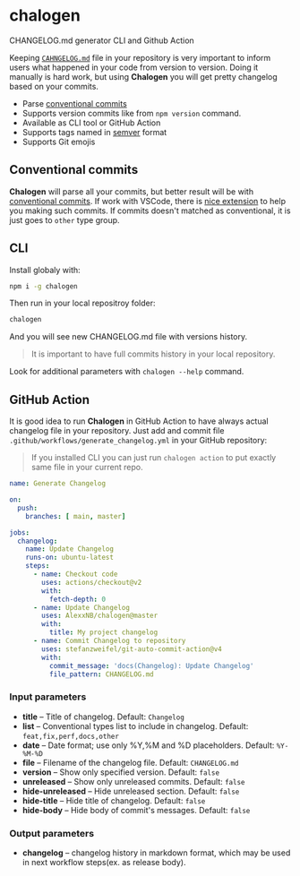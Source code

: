 # chalogen
CHANGELOG.md generator CLI and Github Action

Keeping [`CAHNGELOG.md`](https://github.com/AlexxNB/chalogen/blob/master/CHANGELOG.md) file in your repository is very important to inform users what happened in your code from version to version. Doing it manually is hard work, but using **Chalogen** you will get pretty changelog based on your commits. 

* Parse [conventional commits](https://www.conventionalcommits.org/)
* Supports version commits like from `npm version` command.
* Available as CLI tool or GitHub Action
* Supports tags named in [semver](https://semver.org) format
* Supports Git emojis

## Conventional commits

**Chalogen** will parse all your commits, but better result will be with [conventional commits](https://www.conventionalcommits.org/). If work with VSCode, there is [nice extension](https://marketplace.visualstudio.com/items?itemName=vivaxy.vscode-conventional-commits) to help you making such commits. If commits doesn't matched as conventional, it is just goes to `other` type group.

## CLI 

Install globaly with:
```sh
npm i -g chalogen
```

Then run in your local repositroy folder:
```sh
chalogen
```
And you will see new CHANGELOG.md file with versions history.

> It is important to have full commits history in your local repository. 

Look for additional parameters with `chalogen --help` command.


## GitHub Action

It is good idea to run **Chalogen** in GitHub Action to have always actual changelog file in your repository. Just add and commit file `.github/workflows/generate_changelog.yml` in your GitHub repository:

> If you installed CLI you can just run `chalogen action` to put exactly same file in your current repo.

```yml
name: Generate Changelog

on:
  push:
    branches: [ main, master]

jobs:
  changelog:
    name: Update Changelog
    runs-on: ubuntu-latest
    steps:
      - name: Checkout code
        uses: actions/checkout@v2
        with:
          fetch-depth: 0
      - name: Update Changelog
        uses: AlexxNB/chalogen@master
        with:
          title: My project changelog 
      - name: Commit Changelog to repository
        uses: stefanzweifel/git-auto-commit-action@v4
        with:
          commit_message: 'docs(Changelog): Update Changelog'
          file_pattern: CHANGELOG.md
```

### Input parameters

* **title** – Title of changelog. Default: `Changelog`
* **list** – Conventional types list to include in changelog. Default: `feat,fix,perf,docs,other`
* **date** – Date format; use only %Y,%M and %D placeholders. Default: `%Y-%M-%D`
* **file** – Filename of the changelog file. Default: `CHANGELOG.md`
* **version** – Show only specified version. Default: `false`
* **unreleased** – Show only unreleased commits. Default: `false`
* **hide-unreleased** – Hide unreleased section. Default: `false`
* **hide-title** – Hide title of changelog. Default: `false`
* **hide-body** – Hide body of commit's messages. Default: `false`

### Output parameters

* **changelog** – changelog history in markdown format, which may be used in next workflow steps(ex. as release body).